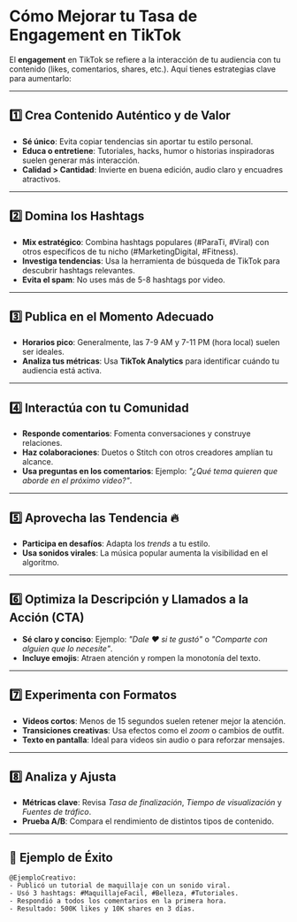 # Cómo Mejorar tu Tasa de Engagement en TikTok

El **engagement** en TikTok se refiere a la interacción de tu audiencia con tu contenido (likes, comentarios, shares, etc.). Aquí tienes estrategias clave para aumentarlo:

---

## 1️⃣ **Crea Contenido Auténtico y de Valor**
- **Sé único**: Evita copiar tendencias sin aportar tu estilo personal.
- **Educa o entretiene**: Tutoriales, hacks, humor o historias inspiradoras suelen generar más interacción.
- **Calidad > Cantidad**: Invierte en buena edición, audio claro y encuadres atractivos.

---

## 2️⃣ **Domina los Hashtags**
- **Mix estratégico**: Combina hashtags populares (#ParaTi, #Viral) con otros específicos de tu nicho (#MarketingDigital, #Fitness).
- **Investiga tendencias**: Usa la herramienta de búsqueda de TikTok para descubrir hashtags relevantes.
- **Evita el spam**: No uses más de 5-8 hashtags por video.

---

## 3️⃣ **Publica en el Momento Adecuado**
- **Horarios pico**: Generalmente, las 7-9 AM y 7-11 PM (hora local) suelen ser ideales.
- **Analiza tus métricas**: Usa **TikTok Analytics** para identificar cuándo tu audiencia está activa.

---

## 4️⃣ **Interactúa con tu Comunidad**
- **Responde comentarios**: Fomenta conversaciones y construye relaciones.
- **Haz colaboraciones**: Duetos o Stitch con otros creadores amplían tu alcance.
- **Usa preguntas en los comentarios**: Ejemplo: *"¿Qué tema quieren que aborde en el próximo video?"*.

---

## 5️⃣ **Aprovecha las Tendencia** 🔥
- **Participa en desafíos**: Adapta los *trends* a tu estilo.
- **Usa sonidos virales**: La música popular aumenta la visibilidad en el algoritmo.

---

## 6️⃣ **Optimiza la Descripción y Llamados a la Acción (CTA)**
- **Sé claro y conciso**: Ejemplo: *"Dale ❤️ si te gustó"* o *"Comparte con alguien que lo necesite"*.
- **Incluye emojis**: Atraen atención y rompen la monotonía del texto.

---

## 7️⃣ **Experimenta con Formatos**
- **Videos cortos**: Menos de 15 segundos suelen retener mejor la atención.
- **Transiciones creativas**: Usa efectos como el *zoom* o cambios de outfit.
- **Texto en pantalla**: Ideal para videos sin audio o para reforzar mensajes.

---

## 8️⃣ **Analiza y Ajusta**
- **Métricas clave**: Revisa *Tasa de finalización*, *Tiempo de visualización* y *Fuentes de tráfico*.
- **Prueba A/B**: Compara el rendimiento de distintos tipos de contenido.

---

## 🚀 Ejemplo de Éxito
```plaintext
@EjemploCreativo:  
- Publicó un tutorial de maquillaje con un sonido viral.  
- Usó 3 hashtags: #MaquillajeFacil, #Belleza, #Tutoriales.  
- Respondió a todos los comentarios en la primera hora.  
- Resultado: 500K likes y 10K shares en 3 días.